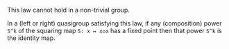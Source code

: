 This law cannot hold in a non-trivial group.

In a (left or right) quasigroup satisfying this law, if any (composition) power `S^k` of the squaring map `S: x ↦ x◇x` has a fixed point then that power `S^k` is the identity map.
